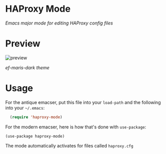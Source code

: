 # HAProxy Mode

*Emacs major mode for editing HAProxy config files*

<!--
[![MELPA](https://melpa.org/packages/haproxy-mode-badge.svg)](https://melpa.org/#/haproxy-mode)
[![MELPA Stable](https://stable.melpa.org/packages/haproxy-mode-badge.svg)](https://stable.melpa.org/#/haproxy-mode)
-->

# Preview

![preview](https://github.com/port19x/haproxy-mode/assets/82055622/17b2bbad-dfdb-4c92-8e80-2f8186a0d5f9)

*ef-maris-dark theme*

# Usage

For the antique emacser, put this file into your `load-path` and the following into your `~/.emacs`:
```lisp
  (require 'haproxy-mode)
```

For the modern emacser, here is how that's done with `use-package`:
```
(use-package haproxy-mode)
```

The mode automatically activates for files called `haproxy.cfg`
